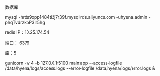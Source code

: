 

数据库

mysql -hrds9xpp1484ti2j7r39f.mysql.rds.aliyuncs.com -uhyena_admin -phqTvdrzkbP3lr5hg

redis
IP：10.25.174.54

端口： 6379

库：5

gunicorn -w 4 -b 127.0.0.1:5100 main:app --access-logfile /data/hyena/logs/access.logs --error-logfile /data/hyena/logs/error.logs &